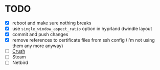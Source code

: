 # TODO
- [x] reboot and make sure nothing breaks
- [x] use `single_window_aspect_ratio` option in hyprland dwindle layout
- [x] commit and push changes
- [x] remove references to certificate files from ssh config (I'm not using them any more anyway)
- [ ] [Crush](https://github.com/charmbracelet/crush?tab=readme-ov-file#nixos--home-manager-module-usage-via-nur)
- [ ] Steam
- [ ] Netbird
